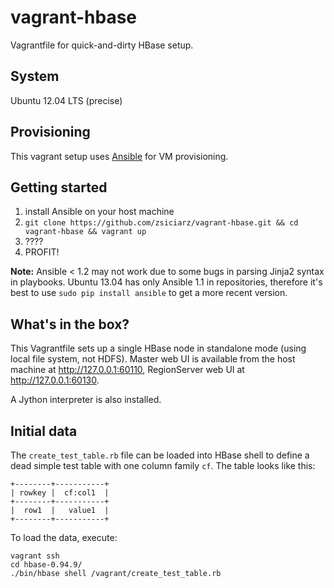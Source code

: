 vagrant-hbase
=============

Vagrantfile for quick-and-dirty HBase setup.

System
------

Ubuntu 12.04 LTS (precise)

Provisioning
------------

This vagrant setup uses [Ansible](http://www.ansibleworks.com/) for VM
provisioning.

Getting started
---------------

1. install Ansible on your host machine
2. `git clone https://github.com/zsiciarz/vagrant-hbase.git && cd vagrant-hbase && vagrant up`
3. ????
4. PROFIT!

**Note:** Ansible < 1.2 may not work due to some bugs in parsing Jinja2 syntax
in playbooks. Ubuntu 13.04 has only Ansible 1.1 in repositories, therefore
it's best to use `sudo pip install ansible` to get a more recent version.

What's in the box?
------------------

This Vagrantfile sets up a single HBase node in standalone mode (using local file system, not HDFS).
Master web UI is available from the host machine at http://127.0.0.1:60110,
RegionServer web UI at http://127.0.0.1:60130.

A Jython interpreter is also installed.

Initial data
------------

The `create_test_table.rb` file can be loaded into HBase shell to define
a dead simple test table with one column family `cf`. The table looks like this:

    +--------+-----------+
    | rowkey |  cf:col1  |
    +--------+-----------+
    |  row1  |   value1  |
    +--------+-----------+

To load the data, execute:

    vagrant ssh
    cd hbase-0.94.9/
    ./bin/hbase shell /vagrant/create_test_table.rb

